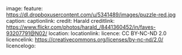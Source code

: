 image:
  feature: https://dl.dropboxusercontent.com/u/5341489/images/puzzle-red.jpg
  caption:
  captionlink:
  credit: Harald
  creditlink: https://www.flickr.com/photos/harald_/8441360452/in/faves-93207791@N02/
  location:
  locationlink:
  licence: CC BY-NC-ND 2.0
  licencelink: https://creativecommons.org/licenses/by-nc-nd/2.0/
  licencelogo:
